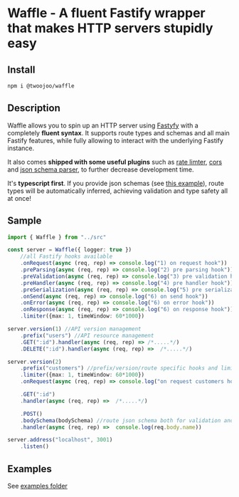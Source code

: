 # Waffle - A fluent Fastify wrapper that makes HTTP servers stupidly easy

## Install

```bash
npm i @twoojoo/waffle
```

## Description

Waffle allows you to spin up an HTTP server using [Fastyfy](https://github.com/fastify/fastify) with a completely **fluent syntax**. 
It supports route types and schemas and all main Fastify features, while fully allowing to interact with the underlying Fastify instance.

It also comes **shipped with some useful plugins** such as [rate limter](), [cors]() and [json schema parser](), to further decrease development time.

It's **typescript first**. If you provide json schemas (see [this example](./examples/validation.ts)), route types will be automatically inferred, achieving validation and type safety all at once!

## Sample

```typescript
import { Waffle } from "../src"

const server = Waffle({ logger: true })
	//all Fastify hooks available
	.onRequest(async (req, rep) => console.log("1) on request hook"))
	.preParsing(async (req, rep) => console.log("2) pre parsing hook"))
	.preValidation(async (req, rep) => console.log("3) pre validation hook"))
	.preHandler(async (req, rep) => console.log("4) pre handler hook"))
	.preSerialization(async (req, rep) => console.log("5) pre serialization hook"))
	.onSend(async (req, rep) => console.log("6) on send hook"))
	.onError(async (req, rep) => console.log("6) on error hook"))
	.onResponse(async (req, rep) => console.log("6) on response hook"))
	.limiter({max: 1, timeWindow: 60*1000}) 

server.version(1) //API version management
	.prefix("users") //API resource management
	.GET(":id").handler(async (req, rep) => /*.....*/)
	.DELETE(":id").handler(async (req, rep) =>  /*.....*/)

server.version(2)
	.prefix("customers") //prefix/version/route specific hooks and limiters
	.limiter({max: 1, timeWindow: 60*1000})
	.onRequest(async (req, rep) => console.log("on request customers hook")) 

	.GET(":id")
	.handler(async (req, rep) =>  /*.....*/)

	.POST()
	.bodySchema(bodySchema) //route json schema both for validation and type safety
	.handler(async (req, rep) =>  console.log(req.body.name))

server.address("localhost", 3001)
	.listen()
```

## Examples

See [examples folder](./examples)